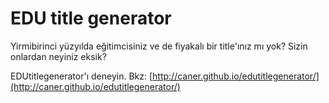 # EDU title generator

Yirmibirinci yüzyılda eğitimcisiniz ve de fiyakalı bir title'ınız mı yok? Sizin onlardan neyiniz eksik?

EDUtitlegenerator'ı deneyin. Bkz: [http://caner.github.io/edutitlegenerator/](http://caner.github.io/edutitlegenerator/)
